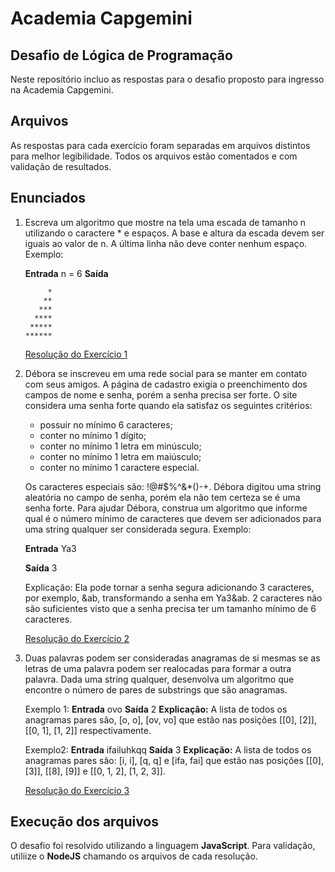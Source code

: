 
# Academia Capgemini

## Desafio de Lógica de Programação

Neste repositório incluo as respostas para o desafio proposto para ingresso na Academia Capgemini.

## Arquivos

As respostas para cada exercício foram separadas em arquivos distintos para melhor legibilidade. Todos os arquivos estão comentados e com validação de resultados.

## Enunciados

1. Escreva um algoritmo que mostre na tela uma escada de tamanho n utilizando o caractere * e espaços. A base e altura da escada devem ser iguais ao valor de n. A última linha não deve conter nenhum espaço.
  Exemplo:
  
   **Entrada**
    n = 6
   **Saída**

            *
           **
          ***
         ****
        *****
       ******

	[Resolução do Exercício 1](https://github.com/matheusrayol/Academia-Capgemini/blob/main/Questao1.js)
	
3. Débora se inscreveu em uma rede social para se manter em contato com seus amigos. A página de cadastro exigia o preenchimento dos campos de nome e senha, porém a senha precisa ser forte. O site considera uma senha forte quando ela satisfaz os seguintes critérios:

   * possuir no mínimo 6 caracteres;
   * conter no mínimo 1 dígito;
   * conter no mínimo 1 letra em minúsculo;
   * conter no mínimo 1 letra em maiúsculo;
   * conter no mínimo 1 caractere especial.

	Os caracteres especiais são: !@#$%^&*()-+. Débora digitou uma string aleatória no campo de senha, porém ela não tem certeza se é uma senha forte. Para ajudar Débora, construa um algoritmo que informe qual é o número mínimo de caracteres que devem ser adicionados para uma string qualquer ser considerada segura. 
Exemplo:

	**Entrada**
	Ya3

	**Saída**
	3

	Explicação:
	Ela pode tornar a senha segura adicionando 3 caracteres, por exemplo, &ab, transformando a senha em Ya3&ab. 2 caracteres não são suficientes visto que a senha precisa ter um tamanho mínimo de 6 caracteres.

	[Resolução do Exercício 2](https://github.com/matheusrayol/Academia-Capgemini/blob/main/Questao2.js)


3. Duas palavras podem ser consideradas anagramas de si mesmas se as letras de uma palavra podem ser realocadas para formar a outra palavra. Dada uma string qualquer, desenvolva um algoritmo que encontre o número de pares de substrings que são anagramas.

	Exemplo 1:
	**Entrada**
	ovo
	**Saída**
	2
	**Explicação:**
	A lista de todos os anagramas pares são, [o, o], [ov, vo] que estão nas posições [[0], [2]], [[0, 1], [1, 2]] respectivamente.

	Exemplo2:
	**Entrada**
	ifailuhkqq
	**Saída**
	3
	**Explicação:**
	A lista de todos os anagramas pares são: [i, i], [q, q] e [ifa, fai] que estão nas posições [[0], [3]], [[8], [9]] e [[0, 1, 2], [1, 2, 3]].

	[Resolução do Exercício 3](https://github.com/matheusrayol/Academia-Capgemini/blob/main/Questao3.js)

## Execução dos arquivos

O desafio foi resolvido utilizando a linguagem **JavaScript**. Para validação, utiliize o **NodeJS** chamando os arquivos de cada resolução.